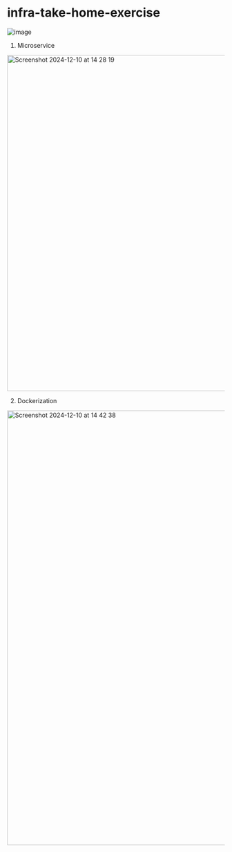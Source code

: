 # infra-take-home-exercise

![image](https://github.com/user-attachments/assets/555e398a-b12f-4f40-8008-fe7781de1f17)

1. Microservice

<img width="776" alt="Screenshot 2024-12-10 at 14 28 19" src="https://github.com/user-attachments/assets/153a9dad-72bd-42a7-ba15-c30918f9a6c8">

2. Dockerization
<img width="1004" alt="Screenshot 2024-12-10 at 14 42 38" src="https://github.com/user-attachments/assets/5bf3d4e7-a9f8-46b6-bb62-e9b0f58683d5">
